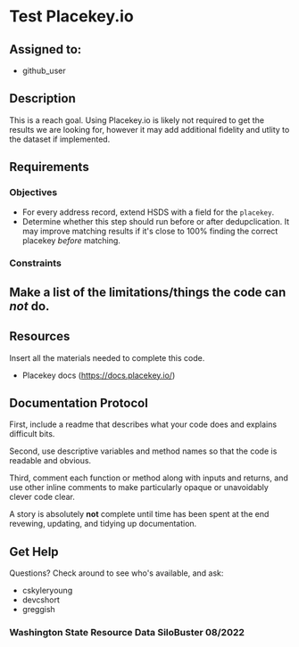 # Test Placekey.io

## Assigned to:
- github_user

## Description
This is a reach goal. Using Placekey.io is likely not required to get the results we are looking for, however it may add additional fidelity and utlity to the dataset if implemented.

## Requirements

### Objectives

- For every address record, extend HSDS with a field for the `placekey`.
- Determine whether this step should run before or after dedupclication. It may improve matching results if it's close to 100% finding the correct placekey _before_ matching.

### Constraints
Make a list of the limitations/things the code can _not_ do.
- 

## Resources
Insert all the materials needed to complete this code.
- Placekey docs (https://docs.placekey.io/)

## Documentation Protocol
First, include a readme that describes what your code does and explains difficult bits.

Second, use descriptive variables and method names so that the code is readable and obvious.

Third, comment each function or method along with inputs and returns, and use other inline comments to make particularly opaque or unavoidably clever code clear.

A story is absolutely __not__ complete until time has been spent at the end revewing, updating, and tidying up documentation.

## Get Help
Questions? Check around to see who's available, and ask:
- cskyleryoung
- devcshort
- greggish

### Washington State Resource Data SiloBuster 08/2022